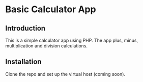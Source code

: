Basic Calculator App
=======================

Introduction
------------
This is a simple calculator app using PHP. The app plus, minus, multiplication and division calculations.

Installation
------------

Clone the repo and set up the virtual host (coming soon).